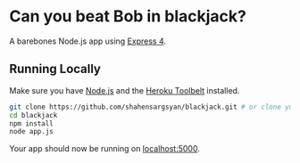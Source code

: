 # Can you beat Bob in blackjack?

A barebones Node.js app using [Express 4](http://expressjs.com/).

## Running Locally

Make sure you have [Node.js](http://nodejs.org/) and the [Heroku Toolbelt](https://toolbelt.heroku.com/) installed.

```sh
git clone https://github.com/shahensargsyan/blackjack.git # or clone your own fork
cd blackjack
npm install
node app.js
```

Your app should now be running on [localhost:5000](http://localhost:3000/).
